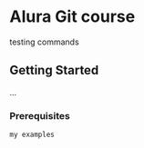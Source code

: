 # Alura Git course

testing commands

## Getting Started

... 

### Prerequisites

```
my examples
```
